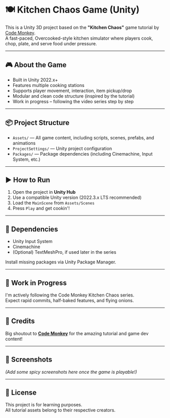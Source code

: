 # 🍽️ Kitchen Chaos Game (Unity)

This is a Unity 3D project based on the **"Kitchen Chaos"** game tutorial by [Code Monkey](https://www.youtube.com/@CodeMonkeyUnity).  
A fast-paced, Overcooked-style kitchen simulator where players cook, chop, plate, and serve food under pressure.

---

## 🎮 About the Game

- Built in Unity 2022.x+
- Features multiple cooking stations
- Supports player movement, interaction, item pickup/drop
- Modular and clean code structure (inspired by the tutorial)
- Work in progress – following the video series step by step

---

## 📦 Project Structure

- `Assets/` — All game content, including scripts, scenes, prefabs, and animations
- `ProjectSettings/` — Unity project configuration
- `Packages/` — Package dependencies (including Cinemachine, Input System, etc.)

---

## ▶️ How to Run

1. Open the project in **Unity Hub**
2. Use a compatible Unity version (2022.3.x LTS recommended)
3. Load the `MainScene` from `Assets/Scenes`
4. Press `Play` and get cookin'!

---

## 🧰 Dependencies

- Unity Input System
- Cinemachine
- (Optional) TextMeshPro, if used later in the series

Install missing packages via Unity Package Manager.

---

## 🚧 Work in Progress

I'm actively following the Code Monkey Kitchen Chaos series.  
Expect rapid commits, half-baked features, and flying onions.

---

## 🧠 Credits

Big shoutout to **[Code Monkey](https://www.youtube.com/@CodeMonkeyUnity)** for the amazing tutorial and game dev content!

---

## 📸 Screenshots

_(Add some spicy screenshots here once the game is playable!)_

---

## 📌 License

This project is for learning purposes.  
All tutorial assets belong to their respective creators.
